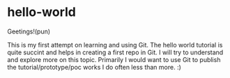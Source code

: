# hello-world
Geetings!(pun)

This is my first attempt on learning and using Git. The hello world tutorial is quite succint and helps in creating a first repo in Git. I will try to understand and explore more on this topic. Primarily I would want to use Git to publish the tutorial/prototype/poc works I do often less than more.  :)
